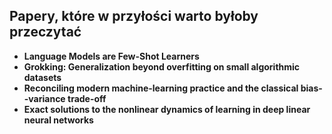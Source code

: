 ## Papery, które w przyłości warto byłoby przeczytać 

* **Language Models are Few-Shot Learners**
* **Grokking: Generalization beyond overfitting on small algorithmic datasets**
* **Reconciling modern machine-learning practice and the classical bias--variance trade-off**
* **Exact solutions to the nonlinear dynamics of learning in deep linear neural networks**
